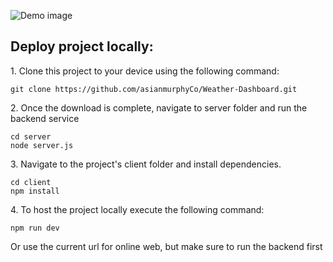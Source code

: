 ![Demo image](https://cdn.jsdelivr.net/gh/PancakesLmao/Weather-Dashboard@master/client/weather%20dashboard.png)
<h2>Deploy project locally:</h2>

<p>1. Clone this project to your device using the following command:</p>

```
git clone https://github.com/asianmurphyCo/Weather-Dashboard.git
```
<p>2. Once the download is complete, navigate to server folder and run the backend service</p>

```
cd server
node server.js
```
<p>3. Navigate to the project's client folder and install dependencies.</p>

```
cd client
npm install
```
<p>4. To host the project locally execute the following command:</p>

```
npm run dev
```
Or use the current url for online web, but make sure to run the backend first
